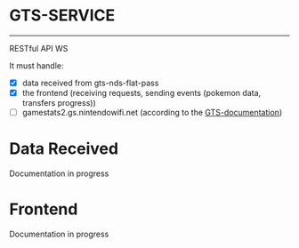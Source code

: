 # GTS-SERVICE
---

RESTful API WS

It must handle:
 - [x] data received from gts-nds-flat-pass
 - [x] the frontend (receiving requests, sending events (pokemon data, transfers progress))
 - [ ] gamestats2.gs.nintendowifi.net (according to the [GTS-documentation](https://projectpokemon.org/docs/gen-5/gts-protocol-r19/))

# Data Received

Documentation in progress

# Frontend

Documentation in progress
